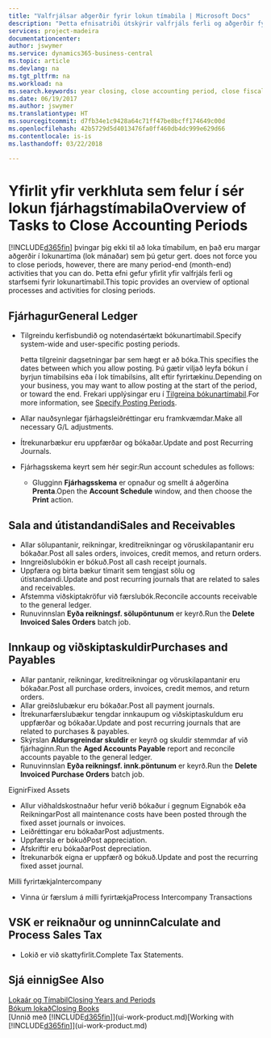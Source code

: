 ```yaml
---
title: "Valfrjálsar aðgerðir fyrir lokun tímabila | Microsoft Docs"
description: "Þetta efnisatriði útskýrir valfrjáls ferli og aðgerðir fyrir lokun fjárhagstímabila í Business Central."
services: project-madeira
documentationcenter: 
author: jswymer
ms.service: dynamics365-business-central
ms.topic: article
ms.devlang: na
ms.tgt_pltfrm: na
ms.workload: na
ms.search.keywords: year closing, close accounting period, close fiscal year, aging, creditor payments, vendor payments
ms.date: 06/19/2017
ms.author: jswymer
ms.translationtype: HT
ms.sourcegitcommit: d7fb34e1c9428a64c71ff47be8bcff174649c00d
ms.openlocfilehash: 42b5729d5d4013476fa0ff460db4dc999e629d66
ms.contentlocale: is-is
ms.lasthandoff: 03/22/2018

---
```

# <a name="overview-of-tasks-to-close-accounting-periods"></a><span data-ttu-id="8c28f-103">Yfirlit yfir verkhluta sem felur í sér lokun fjárhagstímabila</span><span class="sxs-lookup"><span data-stu-id="8c28f-103">Overview of Tasks to Close Accounting Periods</span></span>
[!INCLUDE[d365fin](includes/d365fin_md.md)]<span data-ttu-id="8c28f-104"> þvingar þig ekki til að loka tímabilum, en það eru margar aðgerðir í lokunartíma (lok mánaðar) sem þú getur gert.</span><span class="sxs-lookup"><span data-stu-id="8c28f-104"> does not force you to close periods, however, there are many period-end (month-end) activities that you can do.</span></span> <span data-ttu-id="8c28f-105">Þetta efni gefur yfirlit yfir valfrjáls ferli og starfsemi fyrir lokunartímabil.</span><span class="sxs-lookup"><span data-stu-id="8c28f-105">This topic provides an overview of optional processes and activities for closing periods.</span></span>  

## <a name="general-ledger"></a><span data-ttu-id="8c28f-106">Fjárhagur</span><span class="sxs-lookup"><span data-stu-id="8c28f-106">General Ledger</span></span>
* <span data-ttu-id="8c28f-107">Tilgreindu kerfisbundið og notendasértækt bókunartímabil.</span><span class="sxs-lookup"><span data-stu-id="8c28f-107">Specify system-wide and user-specific posting periods.</span></span>  

    <span data-ttu-id="8c28f-108">Þetta tilgreinir dagsetningar þar sem hægt er að bóka.</span><span class="sxs-lookup"><span data-stu-id="8c28f-108">This specifies the dates between which you allow posting.</span></span> <span data-ttu-id="8c28f-109">Þú gætir viljað leyfa bókun í byrjun tímabilsins eða í lok tímabilsins, allt eftir fyrirtækinu.</span><span class="sxs-lookup"><span data-stu-id="8c28f-109">Depending on your business, you may want to allow posting at the start of the period, or toward the end.</span></span> <span data-ttu-id="8c28f-110">Frekari upplýsingar eru í [Tilgreina bókunartímabil](finance-how-specify-posting-periods.md).</span><span class="sxs-lookup"><span data-stu-id="8c28f-110">For more information, see [Specify Posting Periods](finance-how-specify-posting-periods.md).</span></span>  
* <span data-ttu-id="8c28f-111">Allar nauðsynlegar fjárhagsleiðréttingar eru framkvæmdar.</span><span class="sxs-lookup"><span data-stu-id="8c28f-111">Make all necessary G/L adjustments.</span></span>  
* <span data-ttu-id="8c28f-112">Ítrekunarbækur eru uppfærðar og bókaðar.</span><span class="sxs-lookup"><span data-stu-id="8c28f-112">Update and post Recurring Journals.</span></span>  
  <!--* Process Consolidations-->
* <span data-ttu-id="8c28f-113">Fjárhagsskema keyrt sem hér segir:</span><span class="sxs-lookup"><span data-stu-id="8c28f-113">Run account schedules as follows:</span></span>  
  * <span data-ttu-id="8c28f-114">Glugginn **Fjárhagsskema** er opnaður og smellt á aðgerðina **Prenta**.</span><span class="sxs-lookup"><span data-stu-id="8c28f-114">Open the **Account Schedule** window, and then choose the **Print** action.</span></span>  

## <a name="sales-and-receivables"></a><span data-ttu-id="8c28f-115">Sala and útistandandi</span><span class="sxs-lookup"><span data-stu-id="8c28f-115">Sales and Receivables</span></span>
* <span data-ttu-id="8c28f-116">Allar sölupantanir, reikningar, kreditreikningar og vöruskilapantanir eru bókaðar.</span><span class="sxs-lookup"><span data-stu-id="8c28f-116">Post all sales orders, invoices, credit memos, and return orders.</span></span>  
* <span data-ttu-id="8c28f-117">Inngreiðslubókin er bókuð.</span><span class="sxs-lookup"><span data-stu-id="8c28f-117">Post all cash receipt journals.</span></span>  
* <span data-ttu-id="8c28f-118">Uppfæra og birta bækur tímarit sem tengjast sölu og útistandandi.</span><span class="sxs-lookup"><span data-stu-id="8c28f-118">Update and post recurring journals that are related to sales and receivables.</span></span>  
* <span data-ttu-id="8c28f-119">Afstemma viðskiptakröfur við færslubók.</span><span class="sxs-lookup"><span data-stu-id="8c28f-119">Reconcile accounts receivable to the general ledger.</span></span>  
* <span data-ttu-id="8c28f-120">Runuvinnslan **Eyða reikningsf. sölupöntunum** er keyrð.</span><span class="sxs-lookup"><span data-stu-id="8c28f-120">Run the **Delete Invoiced Sales Orders** batch job.</span></span>  

## <a name="purchases-and-payables"></a><span data-ttu-id="8c28f-121">Innkaup og viðskiptaskuldir</span><span class="sxs-lookup"><span data-stu-id="8c28f-121">Purchases and Payables</span></span>
* <span data-ttu-id="8c28f-122">Allar pantanir, reikningar, kreditreikningar og vöruskilapantanir eru bókaðar.</span><span class="sxs-lookup"><span data-stu-id="8c28f-122">Post all purchase orders, invoices, credit memos, and return orders.</span></span>  
* <span data-ttu-id="8c28f-123">Allar greiðslubækur eru bókaðar.</span><span class="sxs-lookup"><span data-stu-id="8c28f-123">Post all payment journals.</span></span>  
* <span data-ttu-id="8c28f-124">Ítrekunarfærslubækur tengdar innkaupum og viðskiptaskuldum eru uppfærðar og bókaðar.</span><span class="sxs-lookup"><span data-stu-id="8c28f-124">Update and post recurring journals that are related to purchases & payables.</span></span>  
* <span data-ttu-id="8c28f-125">Skýrslan **Aldursgreindar skuldir** er keyrð og skuldir stemmdar af við fjárhaginn.</span><span class="sxs-lookup"><span data-stu-id="8c28f-125">Run the **Aged Accounts Payable** report and reconcile accounts payable to the general ledger.</span></span>  
* <span data-ttu-id="8c28f-126">Runuvinnslan **Eyða reikningsf. innk.pöntunum** er keyrð.</span><span class="sxs-lookup"><span data-stu-id="8c28f-126">Run the **Delete Invoiced Purchase Orders** batch job.</span></span>  

<span data-ttu-id="8c28f-127">Eignir</span><span class="sxs-lookup"><span data-stu-id="8c28f-127">Fixed Assets</span></span>
* <span data-ttu-id="8c28f-128">Allur viðhaldskostnaður hefur verið bókaður í gegnum Eignabók eða Reikningar</span><span class="sxs-lookup"><span data-stu-id="8c28f-128">Post all maintenance costs have been posted through the fixed asset journals or invoices.</span></span>
* <span data-ttu-id="8c28f-129">Leiðréttingar eru bókaðar</span><span class="sxs-lookup"><span data-stu-id="8c28f-129">Post adjustments.</span></span>
* <span data-ttu-id="8c28f-130">Uppfærsla er bókuð</span><span class="sxs-lookup"><span data-stu-id="8c28f-130">Post appreciation.</span></span>
* <span data-ttu-id="8c28f-131">Afskriftir eru bókaðar</span><span class="sxs-lookup"><span data-stu-id="8c28f-131">Post depreciation.</span></span>
* <span data-ttu-id="8c28f-132">Ítrekunarbók eigna er uppfærð og bókuð.</span><span class="sxs-lookup"><span data-stu-id="8c28f-132">Update and post the recurring fixed asset journal.</span></span>

<span data-ttu-id="8c28f-133">Milli fyrirtækja</span><span class="sxs-lookup"><span data-stu-id="8c28f-133">Intercompany</span></span>
* <span data-ttu-id="8c28f-134">Vinna úr færslum á milli fyrirtækja</span><span class="sxs-lookup"><span data-stu-id="8c28f-134">Process Intercompany Transactions</span></span>

## <a name="calculate-and-process-sales-tax"></a><span data-ttu-id="8c28f-135">VSK er reiknaður og unninn</span><span class="sxs-lookup"><span data-stu-id="8c28f-135">Calculate and Process Sales Tax</span></span>
* <span data-ttu-id="8c28f-136">Lokið er við skattyfirlit.</span><span class="sxs-lookup"><span data-stu-id="8c28f-136">Complete Tax Statements.</span></span>  

## <a name="see-also"></a><span data-ttu-id="8c28f-137">Sjá einnig</span><span class="sxs-lookup"><span data-stu-id="8c28f-137">See Also</span></span>
[<span data-ttu-id="8c28f-138">Lokaár og Tímabil</span><span class="sxs-lookup"><span data-stu-id="8c28f-138">Closing Years and Periods</span></span>](year-close-years-periods.md)  
[<span data-ttu-id="8c28f-139">Bókum lokað</span><span class="sxs-lookup"><span data-stu-id="8c28f-139">Closing Books</span></span>](year-close-books.md)  
<span data-ttu-id="8c28f-140">[Unnið með [!INCLUDE[d365fin](includes/d365fin_md.md)]](ui-work-product.md)</span><span class="sxs-lookup"><span data-stu-id="8c28f-140">[Working with [!INCLUDE[d365fin](includes/d365fin_md.md)]](ui-work-product.md)</span></span>


